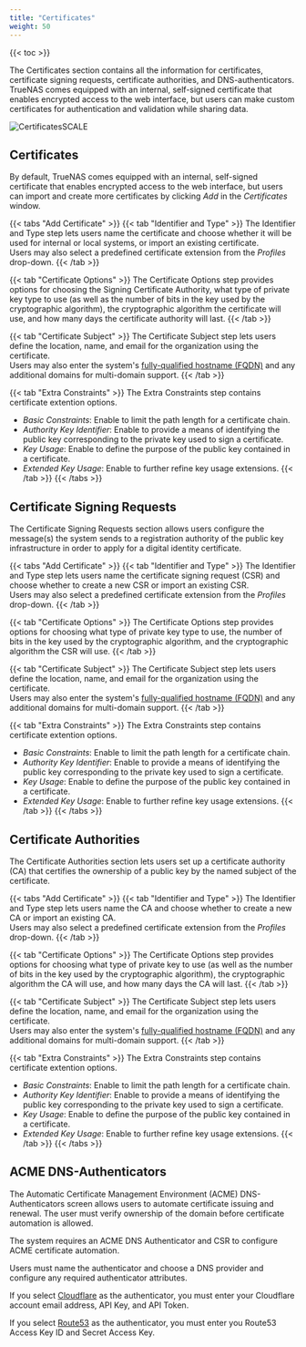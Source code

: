 ```yaml
---
title: "Certificates"
weight: 50
---
```


{{< toc >}}

The Certificates section contains all the information for certificates, certificate signing requests, certificate authorities, and DNS-authenticators. TrueNAS comes equipped with an internal, self-signed certificate that enables encrypted access to the web interface, but users can make custom certificates for authentication and validation while sharing data.

![CertificatesSCALE](/images/SCALE/CertificatesSCALE.png "Certificates Screen")

## Certificates

By default, TrueNAS comes equipped with an internal, self-signed certificate that enables encrypted access to the web interface, but users can import and create more certificates by clicking *Add* in the *Certificates* window.

{{< tabs "Add Certificate" >}}
{{< tab "Identifier and Type" >}}
The Identifier and Type step lets users name the certificate and choose whether it will be used for internal or local systems, or import an existing certificate.     
Users may also select a predefined certificate extension from the *Profiles* drop-down.
{{< /tab >}}

{{< tab "Certificate Options" >}}
The Certificate Options step provides options for choosing the Signing Certificate Authority, what type of private key type to use (as well as the number of bits in the key used by the cryptographic algorithm), the cryptographic algorithm the certificate will use, and how many days the certificate authority will last.
{{< /tab >}}

{{< tab "Certificate Subject" >}}
The Certificate Subject step lets users define the location, name, and email for the organization using the certificate.    
Users may also enter the system's [fully-qualified hostname (FQDN)](https://kb.iu.edu/d/aiuv) and any additional domains for multi-domain support.
{{< /tab >}}

{{< tab "Extra Constraints" >}}
The Extra Constraints step contains certificate extention options.
* *Basic Constraints*: Enable to limit the path length for a certificate chain.
* *Authority Key Identifier*: Enable to provide a means of identifying the public key corresponding to the private key used to sign a certificate.
* *Key Usage*: Enable to define the purpose of the public key contained in a certificate.
* *Extended Key Usage*: Enable to further refine key usage extensions.
{{< /tab >}}
{{< /tabs >}}

## Certificate Signing Requests

The Certificate Signing Requests section allows users configure the message(s) the system sends to a registration authority of the public key infrastructure in order to apply for a digital identity certificate. 

{{< tabs "Add Certificate" >}}
{{< tab "Identifier and Type" >}}
The Identifier and Type step lets users name the certificate signing request (CSR) and choose whether to create a new CSR or import an existing CSR.     
Users may also select a predefined certificate extension from the *Profiles* drop-down.
{{< /tab >}}

{{< tab "Certificate Options" >}}
The Certificate Options step provides options for choosing what type of private key type to use, the number of bits in the key used by the cryptographic algorithm, and the cryptographic algorithm the CSR will use.
{{< /tab >}}

{{< tab "Certificate Subject" >}}
The Certificate Subject step lets users define the location, name, and email for the organization using the certificate.    
Users may also enter the system's [fully-qualified hostname (FQDN)](https://kb.iu.edu/d/aiuv) and any additional domains for multi-domain support.
{{< /tab >}}

{{< tab "Extra Constraints" >}}
The Extra Constraints step contains certificate extention options.
* *Basic Constraints*: Enable to limit the path length for a certificate chain.
* *Authority Key Identifier*: Enable to provide a means of identifying the public key corresponding to the private key used to sign a certificate.
* *Key Usage*: Enable to define the purpose of the public key contained in a certificate.
* *Extended Key Usage*: Enable to further refine key usage extensions.
{{< /tab >}}
{{< /tabs >}}

## Certificate Authorities

The Certificate Authorities section lets users set up a certificate authority (CA) that certifies the ownership of a public key by the named subject of the certificate.

{{< tabs "Add Certificate" >}}
{{< tab "Identifier and Type" >}}
The Identifier and Type step lets users name the CA and choose whether to create a new CA or import an existing CA.     
Users may also select a predefined certificate extension from the *Profiles* drop-down.
{{< /tab >}}

{{< tab "Certificate Options" >}}
The Certificate Options step provides options for choosing what type of private key to use (as well as the number of bits in the key used by the cryptographic algorithm), the cryptographic algorithm the CA will use, and how many days the CA will last.
{{< /tab >}}

{{< tab "Certificate Subject" >}}
The Certificate Subject step lets users define the location, name, and email for the organization using the certificate.    
Users may also enter the system's [fully-qualified hostname (FQDN)](https://kb.iu.edu/d/aiuv) and any additional domains for multi-domain support.
{{< /tab >}}

{{< tab "Extra Constraints" >}}
The Extra Constraints step contains certificate extention options.
* *Basic Constraints*: Enable to limit the path length for a certificate chain.
* *Authority Key Identifier*: Enable to provide a means of identifying the public key corresponding to the private key used to sign a certificate.
* *Key Usage*: Enable to define the purpose of the public key contained in a certificate.
* *Extended Key Usage*: Enable to further refine key usage extensions.
{{< /tab >}}
{{< /tabs >}}

## ACME DNS-Authenticators

The Automatic Certificate Management Environment (ACME) DNS-Authenticators screen allows users to automate certificate issuing and renewal. The user must verify ownership of the domain before certificate automation is allowed.

The system requires an ACME DNS Authenticator and CSR to configure ACME certificate automation.

Users must name the authenticator and choose a DNS provider and configure any required authenticator attributes.

If you select [Cloudflare](https://www.cloudflare.com) as the authenticator, you must enter your Cloudflare account email address, API Key, and API Token. 

If you select [Route53](https://aws.amazon.com/route53/) as the authenticator, you must enter you Route53 Access Key ID and Secret Access Key.
